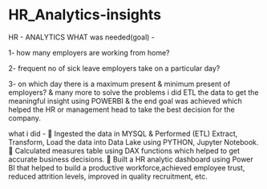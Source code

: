 # HR_Analytics-insights
HR - ANALYTICS 
WHAT was needed(goal) -

1- how many employers are working from home?

2- frequent no of sick leave employers take on a particular day?

3- on which day there is a maximum present & minimum present of employers? & many more to solve the problems i did ETL the data to get the meaningful insight using POWERBI & the end goal was achieved which helped the HR or management head to take the best decision for the company.

what i did -
	Ingested the data in MYSQL & Performed (ETL) Extract, Transform, Load the data into Data Lake using PYTHON, Jupyter Notebook.
	Calculated measures table using DAX functions which helped to get accurate business decisions.
	Built a HR analytic dashboard using Power BI that helped to build a productive workforce,achieved employee trust, reduced attrition levels, improved in quality recruitment, etc. 
